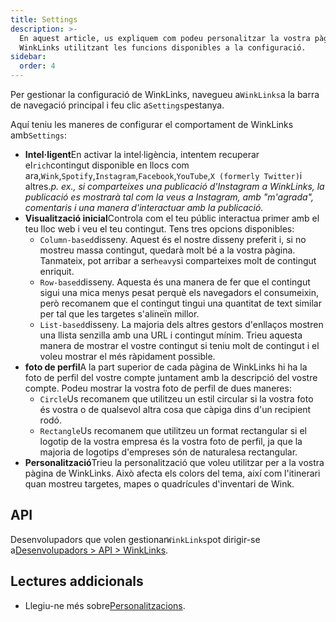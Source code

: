 ```yaml
---
title: Settings
description: >-
  En aquest article, us expliquem com podeu personalitzar la vostra pàgina de
  WinkLinks utilitzant les funcions disponibles a la configuració.
sidebar:
  order: 4
---
```

Per gestionar la configuració de WinkLinks, navegueu a`WinkLinks`a la barra de navegació principal i feu clic a`Settings`pestanya.

Aquí teniu les maneres de configurar el comportament de WinkLinks amb`Settings`:

* **Intel·ligent**En activar la intel·ligència, intentem recuperar el`rich`contingut disponible en llocs com ara,`Wink`,`Spotify`,`Instagram`,`Facebook`,`YouTube`,`X (formerly Twitter)`i altres.*p. ex., si comparteixes una publicació d'Instagram a WinkLinks, la publicació es mostrarà tal com la veus a Instagram, amb "m'agrada", comentaris i una manera d'interactuar amb la publicació.*
* **Visualització inicial**Controla com el teu públic interactua primer amb el teu lloc web i veu el teu contingut. Tens tres opcions disponibles:
  * `Column-based`disseny. Aquest és el nostre disseny preferit i, si no mostreu massa contingut, quedarà molt bé a la vostra pàgina. Tanmateix, pot arribar a ser`heavy`si comparteixes molt de contingut enriquit.
  * `Row-based`disseny. Aquesta és una manera de fer que el contingut sigui una mica menys pesat perquè els navegadors el consumeixin, però recomanem que el contingut tingui una quantitat de text similar per tal que les targetes s'alineïn millor.
  * `List-based`disseny. La majoria dels altres gestors d'enllaços mostren una llista senzilla amb una URL i contingut mínim. Trieu aquesta manera de mostrar el vostre contingut si teniu molt de contingut i el voleu mostrar el més ràpidament possible.
* **foto de perfil**A la part superior de cada pàgina de WinkLinks hi ha la foto de perfil del vostre compte juntament amb la descripció del vostre compte. Podeu mostrar la vostra foto de perfil de dues maneres:
  * `Circle`Us recomanem que utilitzeu un estil circular si la vostra foto és vostra o de qualsevol altra cosa que càpiga dins d'un recipient rodó.
  * `Rectangle`Us recomanem que utilitzeu un format rectangular si el logotip de la vostra empresa és la vostra foto de perfil, ja que la majoria de logotips d'empreses són de naturalesa rectangular.
* **Personalització**Trieu la personalització que voleu utilitzar per a la vostra pàgina de WinkLinks. Això afecta els colors del tema, així com l'itinerari quan mostreu targetes, mapes o quadrícules d'inventari de Wink.

## API

Desenvolupadors que volen gestionar`WinkLinks`pot dirigir-se a[Desenvolupadors > API > WinkLinks](/developers/apis/#winklinks-api).

## Lectures addicionals

* Llegiu-ne més sobre[Personalitzacions](/studio/customization).

